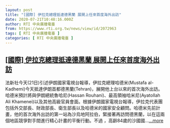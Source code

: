 ```yaml
---
layout: post
title: "[國際] 伊拉克總理抵達德黑蘭 展開上任來首度海外出訪"
date: 2020-07-21T10:48:16.000Z
author: RTI 中央廣播電臺
from: https://www.rti.org.tw/news/view/id/2072963
tags: [ RTI 中央廣播電臺 ]
categories: [ RTI 中央廣播電臺 ]
---
```

<!--1595328496000-->
[[國際] 伊拉克總理抵達德黑蘭 展開上任來首度海外出訪](https://www.rti.org.tw/news/view/id/2072963)
------

<div>
法新社今天(21日)引述伊朗國家電視台報導，伊拉克總理哈德米(Mustafa al-Kadhemi)今天抵達伊朗首都德黑蘭(Tehran)，展開他上台以來的首次海外出訪。哈德米預計將與伊朗總統魯哈尼(Hassan Rouhani)、最高領袖哈米尼(Ayatollah Ali Khamenei)以及其他高級官員會面。根據伊朗國家電視台報導，伊拉克代表團包括外交部長、財政部長、衛生部長以及哈德米的國家安全顧問。哈德米先前計畫，他的首次海外出訪的第一站為沙烏地阿拉伯，緊接著再訪問德黑蘭，以在這兩個地區競爭對手間進行精心計畫的平衡行動。不過 ，高齡84歲的沙國國...<a target="_blank" href="https://www.rti.org.tw/news/view/id/2072963">...more</a>
</div>
